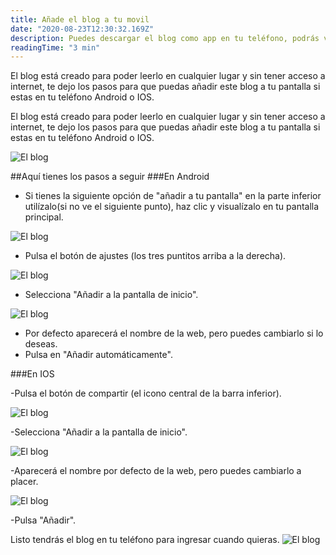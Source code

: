 ```yaml
---
title: Añade el blog a tu movil 
date: "2020-08-23T12:30:32.169Z"
description: Puedes descargar el blog como app en tu teléfono, podrás verlo en cualquier momento y leer todos los artículos sin internet.
readingTime: "3 min"
---
```


El blog está creado para poder leerlo en cualquier lugar y sin tener acceso a internet, te dejo los pasos para que puedas añadir este blog a tu pantalla si estas en tu teléfono Android o IOS.

El blog está creado para poder leerlo en cualquier lugar y sin tener acceso a internet, te dejo los pasos para que puedas añadir este blog a tu pantalla si estas en tu teléfono Android o IOS.

![El blog](./captura1.png)

##Aquí tienes los pasos a seguir
###En Android

- Si tienes la siguiente opción de "añadir a tu pantalla" en la parte inferior utilízalo(si no ve el siguiente punto), haz clic y visualízalo en tu pantalla principal.

![El blog](./captura2.png)

- Pulsa el botón de ajustes (los tres puntitos arriba a la derecha).

![El blog](./captura4.png)

- Selecciona "Añadir a la pantalla de inicio".

![El blog](./captura3.png)

- Por defecto aparecerá el nombre de la web, pero puedes cambiarlo si lo deseas.
- Pulsa en "Añadir automáticamente".

###En IOS

-Pulsa el botón de compartir (el icono central de la barra inferior).

![El blog](./captura3.png)

-Selecciona "Añadir a la pantalla de inicio".

![El blog](./captura3.png)

-Aparecerá el nombre por defecto de la web, pero puedes cambiarlo a placer.

![El blog](./captura3.png)

-Pulsa "Añadir".

Listo  tendrás el blog en tu teléfono para ingresar cuando quieras.
![El blog](./captura1.png)


